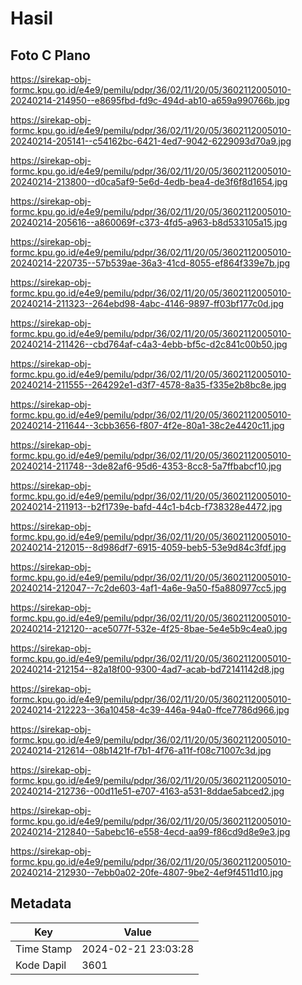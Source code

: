 # Hasil

## Foto C Plano

https://sirekap-obj-formc.kpu.go.id/e4e9/pemilu/pdpr/36/02/11/20/05/3602112005010-20240214-214950--e8695fbd-fd9c-494d-ab10-a659a990766b.jpg

https://sirekap-obj-formc.kpu.go.id/e4e9/pemilu/pdpr/36/02/11/20/05/3602112005010-20240214-205141--c54162bc-6421-4ed7-9042-6229093d70a9.jpg

https://sirekap-obj-formc.kpu.go.id/e4e9/pemilu/pdpr/36/02/11/20/05/3602112005010-20240214-213800--d0ca5af9-5e6d-4edb-bea4-de3f6f8d1654.jpg

https://sirekap-obj-formc.kpu.go.id/e4e9/pemilu/pdpr/36/02/11/20/05/3602112005010-20240214-205616--a860069f-c373-4fd5-a963-b8d533105a15.jpg

https://sirekap-obj-formc.kpu.go.id/e4e9/pemilu/pdpr/36/02/11/20/05/3602112005010-20240214-220735--57b539ae-36a3-41cd-8055-ef864f339e7b.jpg

https://sirekap-obj-formc.kpu.go.id/e4e9/pemilu/pdpr/36/02/11/20/05/3602112005010-20240214-211323--264ebd98-4abc-4146-9897-ff03bf177c0d.jpg

https://sirekap-obj-formc.kpu.go.id/e4e9/pemilu/pdpr/36/02/11/20/05/3602112005010-20240214-211426--cbd764af-c4a3-4ebb-bf5c-d2c841c00b50.jpg

https://sirekap-obj-formc.kpu.go.id/e4e9/pemilu/pdpr/36/02/11/20/05/3602112005010-20240214-211555--264292e1-d3f7-4578-8a35-f335e2b8bc8e.jpg

https://sirekap-obj-formc.kpu.go.id/e4e9/pemilu/pdpr/36/02/11/20/05/3602112005010-20240214-211644--3cbb3656-f807-4f2e-80a1-38c2e4420c11.jpg

https://sirekap-obj-formc.kpu.go.id/e4e9/pemilu/pdpr/36/02/11/20/05/3602112005010-20240214-211748--3de82af6-95d6-4353-8cc8-5a7ffbabcf10.jpg

https://sirekap-obj-formc.kpu.go.id/e4e9/pemilu/pdpr/36/02/11/20/05/3602112005010-20240214-211913--b2f1739e-bafd-44c1-b4cb-f738328e4472.jpg

https://sirekap-obj-formc.kpu.go.id/e4e9/pemilu/pdpr/36/02/11/20/05/3602112005010-20240214-212015--8d986df7-6915-4059-beb5-53e9d84c3fdf.jpg

https://sirekap-obj-formc.kpu.go.id/e4e9/pemilu/pdpr/36/02/11/20/05/3602112005010-20240214-212047--7c2de603-4af1-4a6e-9a50-f5a880977cc5.jpg

https://sirekap-obj-formc.kpu.go.id/e4e9/pemilu/pdpr/36/02/11/20/05/3602112005010-20240214-212120--ace5077f-532e-4f25-8bae-5e4e5b9c4ea0.jpg

https://sirekap-obj-formc.kpu.go.id/e4e9/pemilu/pdpr/36/02/11/20/05/3602112005010-20240214-212154--82a18f00-9300-4ad7-acab-bd72141142d8.jpg

https://sirekap-obj-formc.kpu.go.id/e4e9/pemilu/pdpr/36/02/11/20/05/3602112005010-20240214-212223--36a10458-4c39-446a-94a0-ffce7786d966.jpg

https://sirekap-obj-formc.kpu.go.id/e4e9/pemilu/pdpr/36/02/11/20/05/3602112005010-20240214-212614--08b1421f-f7b1-4f76-a11f-f08c71007c3d.jpg

https://sirekap-obj-formc.kpu.go.id/e4e9/pemilu/pdpr/36/02/11/20/05/3602112005010-20240214-212736--00d11e51-e707-4163-a531-8ddae5abced2.jpg

https://sirekap-obj-formc.kpu.go.id/e4e9/pemilu/pdpr/36/02/11/20/05/3602112005010-20240214-212840--5abebc16-e558-4ecd-aa99-f86cd9d8e9e3.jpg

https://sirekap-obj-formc.kpu.go.id/e4e9/pemilu/pdpr/36/02/11/20/05/3602112005010-20240214-212930--7ebb0a02-20fe-4807-9be2-4ef9f4511d10.jpg


## Metadata

| Key        | Value               |
| ---------- | ------------------- |
| Time Stamp | 2024-02-21 23:03:28 |
| Kode Dapil | 3601                |



